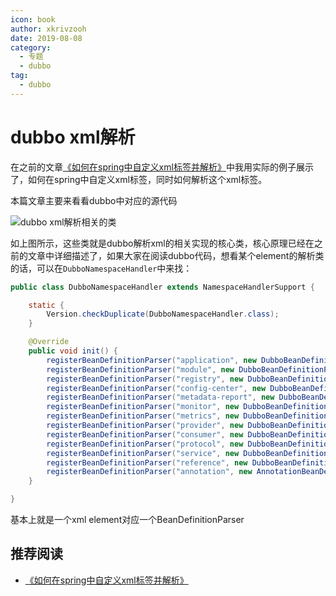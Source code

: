 ```yaml
---
icon: book
author: xkrivzooh
date: 2019-08-08
category:
  - 专题
  - dubbo
tag:
  - dubbo
---
```


# dubbo xml解析

在之前的文章[《如何在spring中自定义xml标签并解析》](https://wenchao.ren/2019/08/%E5%A6%82%E4%BD%95%E5%9C%A8spring%E4%B8%AD%E8%87%AA%E5%AE%9A%E4%B9%89xml%E6%A0%87%E7%AD%BE%E5%B9%B6%E8%A7%A3%E6%9E%90/)中我用实际的例子展示了，如何在spring中自定义xml标签，同时如何解析这个xml标签。

本篇文章主要来看看dubbo中对应的源代码

![dubbo xml解析相关的类](http://wenchao.ren/img/2020/11/20190808004821.png)

如上图所示，这些类就是dubbo解析xml的相关实现的核心类，核心原理已经在之前的文章中详细描述了，如果大家在阅读dubbo代码，想看某个element的解析类的话，可以在`DubboNamespaceHandler`中来找：

```java
public class DubboNamespaceHandler extends NamespaceHandlerSupport {

    static {
        Version.checkDuplicate(DubboNamespaceHandler.class);
    }

    @Override
    public void init() {
        registerBeanDefinitionParser("application", new DubboBeanDefinitionParser(ApplicationConfig.class, true));
        registerBeanDefinitionParser("module", new DubboBeanDefinitionParser(ModuleConfig.class, true));
        registerBeanDefinitionParser("registry", new DubboBeanDefinitionParser(RegistryConfig.class, true));
        registerBeanDefinitionParser("config-center", new DubboBeanDefinitionParser(ConfigCenterBean.class, true));
        registerBeanDefinitionParser("metadata-report", new DubboBeanDefinitionParser(MetadataReportConfig.class, true));
        registerBeanDefinitionParser("monitor", new DubboBeanDefinitionParser(MonitorConfig.class, true));
        registerBeanDefinitionParser("metrics", new DubboBeanDefinitionParser(MetricsConfig.class, true));
        registerBeanDefinitionParser("provider", new DubboBeanDefinitionParser(ProviderConfig.class, true));
        registerBeanDefinitionParser("consumer", new DubboBeanDefinitionParser(ConsumerConfig.class, true));
        registerBeanDefinitionParser("protocol", new DubboBeanDefinitionParser(ProtocolConfig.class, true));
        registerBeanDefinitionParser("service", new DubboBeanDefinitionParser(ServiceBean.class, true));
        registerBeanDefinitionParser("reference", new DubboBeanDefinitionParser(ReferenceBean.class, false));
        registerBeanDefinitionParser("annotation", new AnnotationBeanDefinitionParser());
    }

}
```

基本上就是一个xml element对应一个BeanDefinitionParser

## 推荐阅读

- [《如何在spring中自定义xml标签并解析》](https://wenchao.ren/2019/08/%E5%A6%82%E4%BD%95%E5%9C%A8spring%E4%B8%AD%E8%87%AA%E5%AE%9A%E4%B9%89xml%E6%A0%87%E7%AD%BE%E5%B9%B6%E8%A7%A3%E6%9E%90/)

<!-- @include: ../../scaffolds/post_footer.md -->
